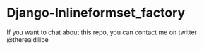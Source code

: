 # Django-Inlineformset_factory

If you want to chat about this repo, you can contact me on twitter @therealdilibe

